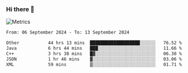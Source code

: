 ### Hi there 👋

![Metrics](https://github.com/radoapx/radoapx/blob/main/github-metrics.svg)

<!--START_SECTION:waka-->

```txt
From: 06 September 2024 - To: 13 September 2024

Other           44 hrs 13 mins  ███████████████████░░░░░░   76.52 %
Java            6 hrs 44 mins   ███░░░░░░░░░░░░░░░░░░░░░░   11.66 %
C++             3 hrs 38 mins   █▓░░░░░░░░░░░░░░░░░░░░░░░   06.30 %
JSON            1 hr 46 mins    ▓░░░░░░░░░░░░░░░░░░░░░░░░   03.06 %
XML             59 mins         ▒░░░░░░░░░░░░░░░░░░░░░░░░   01.71 %
```

<!--END_SECTION:waka-->

<!--
**radoapx/radoapx** is a ✨ _special_ ✨ repository because its `README.md` (this file) appears on your GitHub profile.

Here are some ideas to get you started:

- 🔭 I’m currently working on ...
- 🌱 I’m currently learning ...
- 👯 I’m looking to collaborate on ...
- 🤔 I’m looking for help with ...
- 💬 Ask me about ...
- 📫 How to reach me: ...
- 😄 Pronouns: ...
- ⚡ Fun fact: ...
-->
